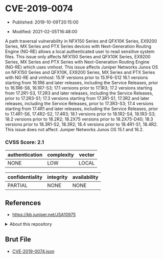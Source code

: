 # CVE-2019-0074

- Published: 2019-10-09T20:15:00

- Modified: 2021-02-05T16:48:00

A path traversal vulnerability in NFX150 Series and QFX10K Series, EX9200 Series, MX Series and PTX Series devices with Next-Generation Routing Engine (NG-RE) allows a local authenticated user to read sensitive system files. This issue only affects NFX150 Series and QFX10K Series, EX9200 Series, MX Series and PTX Series with Next-Generation Routing Engine (NG-RE) which uses vmhost. This issue affects Juniper Networks Junos OS on NFX150 Series and QFX10K, EX9200 Series, MX Series and PTX Series with NG-RE and vmhost: 15.1F versions prior to 15.1F6-S12 16.1 versions starting from 16.1R6 and later releases, including the Service Releases, prior to 16.1R6-S6, 16.1R7-S3; 17.1 versions prior to 17.1R3; 17.2 versions starting from 17.2R1-S3, 17.2R3 and later releases, including the Service Releases, prior to 17.2R3-S1; 17.3 versions starting from 17.3R1-S1, 17.3R2 and later releases, including the Service Releases, prior to 17.3R3-S3; 17.4 versions starting from 17.4R1 and later releases, including the Service Releases, prior to 17.4R1-S6, 17.4R2-S2, 17.4R3; 18.1 versions prior to 18.1R2-S4, 18.1R3-S3; 18.2 versions prior to 18.2R2; 18.2X75 versions prior to 18.2X75-D40; 18.3 versions prior to 18.3R1-S2, 18.3R2; 18.4 versions prior to 18.4R1-S1, 18.4R2. This issue does not affect: Juniper Networks Junos OS 15.1 and 16.2.

### CVSS Score: **2.1**

| authentication | complexity | vector |
| --- | --- | --- |
| NONE | LOW | LOCAL |

| confidentiality | integrity | availability |
| --- | --- | --- |
| PARTIAL | NONE | NONE |

## References

* https://kb.juniper.net/JSA10975

<details>
<summary>About this repository</summary> 

  This repository is part of the project [Live Hack CVE](https://github.com/Live-Hack-CVE). Main website can be found [www.live-hack.org](https://www.live-hack.org) 
  
  Made by [Sn0wAlice](https://github.com/Sn0wAlice) for the people that care about security and need to have a feed of the latest CVEs. Hope you enjoy it, don't forget to star the repo and follow me on [Twitter](https://twitter.com/Sn0wAlice) and [Github](https://github.com/Sn0wAlice). And that is my [personnal website](https://www.alice-snow.me/)

  - [Home Page](https://github.com/Live-Hack-CVE)
  - [Framework](https://github.com/Live-Hack-CVE/cve-framework)
  - [CVE database](https://github.com/Live-Hack-CVE/full_database)
  - [Changelog](https://github.com/Live-Hack-CVE/Changelog)
</details>

## Brut File

* [CVE-2019-0074.json](https://raw.githubusercontent.com/Live-Hack-CVE/full_database/main/cves/2019/CVE-2019-0074.json)

